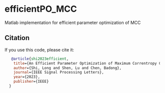 # efficientPO_MCC
Matlab implementation for efficient parameter optimization of MCC
## Citation
If you use this code, please cite it:
```bibtex
   @article{shi2023efficient,
    title={An Efficient Parameter Optimization of Maximum Correntropy Criterion},
    author={Shi, Long and Shen, Lu and Chen, Badong},
    journal={IEEE Signal Processing Letters},
    year={2023},
    publisher={IEEE}
  }
```

